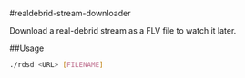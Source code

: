 #realdebrid-stream-downloader

Download a real-debrid stream as a FLV file to watch it later.

##Usage
```bash
./rdsd <URL> [FILENAME]
```
